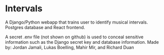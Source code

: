 # Intervals
A Django/Python webapp that trains user to identify musical intervals. Postgres database and React frontend.

A secret .env file (not shown on github) is used to conceal sensitive information such as the Django secret key and database information.
Made by: Jordan Jamali, Lukas Boelling, Mahir Mir, and Richard Duan
